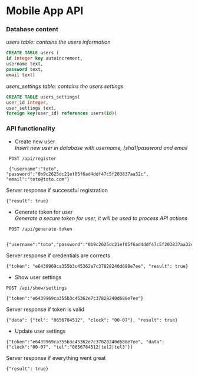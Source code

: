 # Mobile App API

### Database content

*users table: contains the users information*
```sql
CREATE TABLE users (
id integer key autoincrement,
username text,
password text,
email text)
```
*users_settings table: contains the users settings*
```sql
CREATE TABLE users_settings(
user_id integer,
user_settings text,
foreign key(user_id) references users(id))
```

### API functionality

* Create new user<br>
*Insert new user in database with username, [sha1]password and email*

```
 POST /api/register
 
 {"username":"toto", "password":"0b9c2625dc21ef05f6ad4ddf47c5f203837aa32c", "email":"toto@toto.com"}
```
Server response if successful registration
```
{"result": true}
```

* Generate token for user<br>
*Generate a secure token for user, it will be used to process API actions*

```
 POST /api/generate-token

 {"username":"toto","password":"0b9c2625dc21ef05f6ad4ddf47c5f203837aa32c"}
```
Server response if credentials are corrects
```
{"token": "e6439969ca355b3c45362e7c37828240d688e7ee", "result": true}
```

* Show user settings
```
POST /api/show/settings

{"token":"e6439969ca355b3c45362e7c37828240d688e7ee"}
```
Server response if token is valid
```
{"data": {"tel": "0656784512", "clock": "00-07"}, "result": true}
```
* Update user settings
```
{"token":"e6439969ca355b3c45362e7c37828240d688e7ee", "data": {"clock":"00-07", "tel":"0656784512|tel2|tel3"}}
```
Server response if everything went great
```
{"result": true}
```